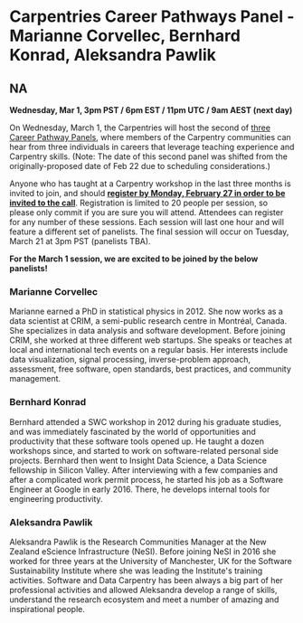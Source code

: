 # Carpentries Career Pathways Panel - Marianne Corvellec, Bernhard Konrad, Aleksandra Pawlik
## NA

  
**Wednesday, Mar 1, 3pm PST / 6pm EST / 11pm UTC / 9am AEST (next day)**  

On Wednesday, March 1, the Carpentries will host the second of 
[three Career Pathway Panels](https://software-carpentry.org/blog/2016/12/careers.html), where members of the Carpentry communities can 
hear from three individuals in careers that leverage teaching experience and Carpentry skills. (Note: The date of this second panel was 
shifted from the originally-proposed date of Feb 22 due to scheduling considerations.)  

Anyone who has taught at a Carpentry workshop in the last three months is invited to join, and should **[register by Monday, February 27 
in order to be invited to the call](https://goo.gl/forms/R2ZHFf90Wmn787WI2)**. Registration is limited to 20 people per session, so please 
only commit if you are sure you will attend. Attendees can register for any number of these sessions. Each session will last one hour and 
will feature a different set of panelists. The final session will occur on Tuesday, March 21 at 3pm PST (panelists TBA).  

**For the March 1 session, we are excited to be joined by the below panelists!**    

### Marianne Corvellec    
Marianne earned a PhD in statistical physics in 2012. She now works as a data scientist at CRIM, a semi-public research centre in 
Montréal, Canada. She specializes in data analysis and software development. Before joining CRIM, she worked at three different web 
startups. She speaks or teaches at local and international tech events on a regular basis. Her interests include data visualization, 
signal processing, inverse-problem approach, assessment, free software, open standards, best practices, and community management.  

###  Bernhard Konrad  
Bernhard attended a SWC workshop in 2012 during his graduate studies, and was immediately fascinated by the world of opportunities and 
productivity that these software tools opened up. He taught a dozen workshops since, and started to work on software-related personal 
side projects. Bernhard then went to Insight Data Science, a Data Science fellowship in Silicon Valley. After interviewing with a few 
companies and after a complicated work permit process, he started his job as a Software Engineer at Google in early 2016. There, he 
develops internal tools for engineering productivity.  

### Aleksandra Pawlik    
Aleksandra Pawlik is the Research Communities Manager at the New Zealand eScience Infrastructure (NeSI). Before joining NeSI in 2016 
she worked for three years at the University of Manchester, UK for the Software Sustainability Institute where she was leading the 
Institute's training activities. Software and Data Carpentry has been always a big part of her professional activities and allowed 
Aleksandra develop a range of skills, understand the research ecosystem and meet a number of amazing and inspirational people.  
